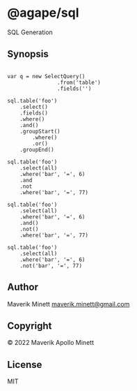 # @agape/sql

SQL Generation

## Synopsis

```

var q = new SelectQuery()
                .from('table')
                .fields('')

sql.table('foo')
    .select()
    .fields()
    .where()
    .and()
    .groupStart()
        .where()
        .or()
    .groupEnd()

sql.table('foo')
    .select(all)
    .where('bar', '=', 6)
    .and
    .not
    .where('bar', '=', 77)

sql.table('foo')
    .select(all)
    .where('bar', '=', 6)
    .and()
    .not()
    .where('bar', '=', 77)

sql.table('foo')
    .select(all)
    .where('bar', '=', 6)
    .not('bar', '=', 77)

```

## Author

Maverik Minett  maverik.minett@gmail.com


## Copyright

© 2022 Maverik Apollo Minett


## License

MIT
